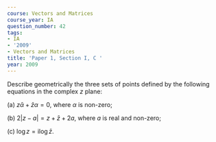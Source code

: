 ```yaml
---
course: Vectors and Matrices
course_year: IA
question_number: 42
tags:
- IA
- '2009'
- Vectors and Matrices
title: 'Paper 1, Section I, C '
year: 2009
---
```




Describe geometrically the three sets of points defined by the following equations in the complex $z$ plane:

(a) $z \bar{\alpha}+\bar{z} \alpha=0$, where $\alpha$ is non-zero;

(b) $2|z-a|=z+\bar{z}+2 a$, where $a$ is real and non-zero;

(c) $\log z=\mathrm{i} \log \bar{z}$.